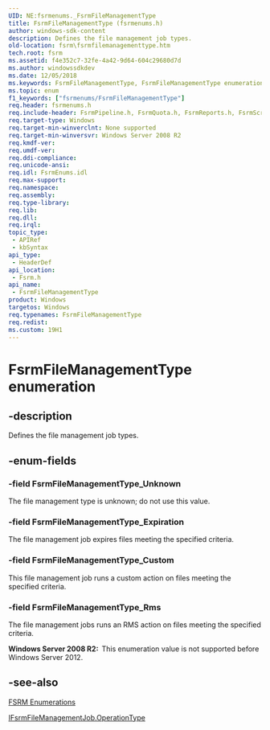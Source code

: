 ```yaml
---
UID: NE:fsrmenums._FsrmFileManagementType
title: FsrmFileManagementType (fsrmenums.h)
author: windows-sdk-content
description: Defines the file management job types.
old-location: fsrm\fsrmfilemanagementtype.htm
tech.root: fsrm
ms.assetid: f4e352c7-32fe-4a42-9d64-604c29680d7d
ms.author: windowssdkdev
ms.date: 12/05/2018
ms.keywords: FsrmFileManagementType, FsrmFileManagementType enumeration [File Server Resource Manager], FsrmFileManagementType_Custom, FsrmFileManagementType_Expiration, FsrmFileManagementType_Rms, FsrmFileManagementType_Unknown, fs.fsrmfilemanagementtype, fsrm.fsrmfilemanagementtype, fsrm/FsrmFileManagementType, fsrm/FsrmFileManagementType_Custom, fsrm/FsrmFileManagementType_Expiration, fsrm/FsrmFileManagementType_Rms, fsrm/FsrmFileManagementType_Unknown
ms.topic: enum
f1_keywords: ["fsrmenums/FsrmFileManagementType"]
req.header: fsrmenums.h
req.include-header: FsrmPipeline.h, FsrmQuota.h, FsrmReports.h, FsrmScreen.h, Fsrmenums.h
req.target-type: Windows
req.target-min-winverclnt: None supported
req.target-min-winversvr: Windows Server 2008 R2
req.kmdf-ver: 
req.umdf-ver: 
req.ddi-compliance: 
req.unicode-ansi: 
req.idl: FsrmEnums.idl
req.max-support: 
req.namespace: 
req.assembly: 
req.type-library: 
req.lib: 
req.dll: 
req.irql: 
topic_type:
 - APIRef
 - kbSyntax
api_type:
 - HeaderDef
api_location:
 - Fsrm.h
api_name:
 - FsrmFileManagementType
product: Windows
targetos: Windows
req.typenames: FsrmFileManagementType
req.redist: 
ms.custom: 19H1
---
```


# FsrmFileManagementType enumeration


## -description


Defines the file management job types.


## -enum-fields




### -field FsrmFileManagementType_Unknown

The file management type is unknown; do not use this value.


### -field FsrmFileManagementType_Expiration

The file management job expires files meeting the specified criteria.


### -field FsrmFileManagementType_Custom

This file management job runs a custom action on files meeting the specified criteria.


### -field FsrmFileManagementType_Rms

The file management jobs runs an RMS action on files meeting the specified criteria.

<b>Windows Server 2008 R2:  </b>This enumeration value is not supported before Windows Server 2012.


## -see-also




<a href="https://docs.microsoft.com/previous-versions/windows/desktop/fsrm/fsrm-enumerations">FSRM Enumerations</a>



<a href="https://docs.microsoft.com/previous-versions/windows/desktop/api/fsrmreports/nf-fsrmreports-ifsrmfilemanagementjob-get_operationtype">IFsrmFileManagementJob.OperationType</a>
 

 


